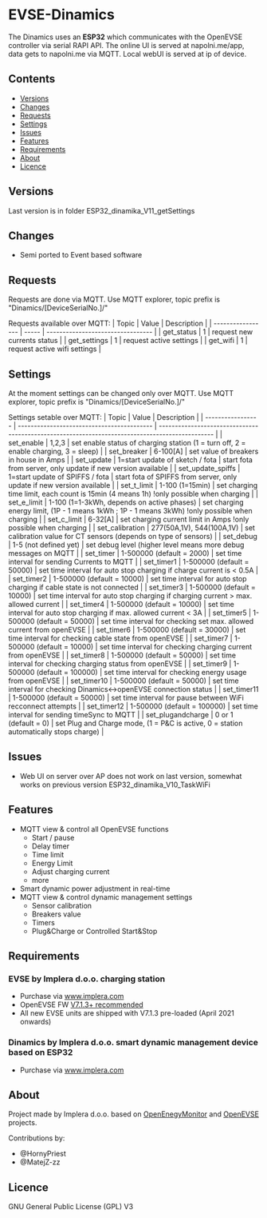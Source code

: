 # EVSE-Dinamics



The Dinamics uses an **ESP32** which communicates with the OpenEVSE controller via serial RAPI API. The online UI is served at napolni.me/app, data gets to napolni.me via MQTT. Local webUI is served at ip of device.


## Contents

<!-- toc -->
- [Versions](#versions)
- [Changes](#changes)
- [Requests](#requests)
- [Settings](#settings)
- [Issues](#issues)
- [Features](#features)
- [Requirements](#requirements)
- [About](#about)
- [Licence](#licence)

<!-- tocstop -->


## Versions

Last version is in folder ESP32_dinamika_V11_getSettings


## Changes

- Semi ported to Event based software

## Requests

Requests are done via MQTT. Use MQTT explorer, topic prefix is "Dinamics/[DeviceSerialNo.]/"

Requests available over MQTT:
|       Topic       | Value |          Description              |
| ----------------- | ----- | --------------------------------- |
| get_status        | 1     | request new currents status       |
| get_settings      | 1     | request active settings           |
| get_wifi          | 1     | request active wifi settings      |

## Settings

At the moment settings can be changed only over MQTT. Use MQTT explorer, topic prefix is "Dinamics/[DeviceSerialNo.]/"

Settings setable over MQTT:
|       Topic       |                    Value                   |                                          Description                                            |
| ----------------- | ------------------------------------------ | ----------------------------------------------------------------------------------------------- |
| set_enable        | 1,2,3                                      | set enable status of charging station (1 = turn off, 2 = enable charging, 3 = sleep)            |
| set_breaker       | 6-100[A]                                   | set value of breakers in house in Amps                                                          |
| set_update        | 1=start update of sketch / fota            | start fota from server, only update if new version available                                    |
| set_update_spiffs | 1=start update of SPIFFS / fota            | start fota of SPIFFS from server, only update if new version available                          |
| set_t_limit       | 1-100 (1=15min)                            | set charging time limit, each count is 15min (4 means 1h) !only possible when charging          |
| set_e_limit       | 1-100 (1=1-3kWh, depends on active phases) | set charging energy limit, (1P - 1 means 1kWh ; 1P - 1 means 3kWh) !only possible when charging |
| set_c_limit       | 6-32[A]                                    | set charging current limit in Amps  !only possible when charging                                |
| set_calibration   | 277(50A,1V), 544(100A,1V)                  | set calibration value for CT sensors (depends on type of sensors)                               |
| set_debug         | 1-5 (not defined yet)                      | set debug level (higher level means more debug messages on MQTT                                 |
| set_timer         | 1-500000 (default = 2000)                  | set time interval for sending Currents to MQTT                                                  |
| set_timer1        | 1-500000 (default = 50000)                 | set time interval for auto stop charging if charge current is < 0.5A                            |
| set_timer2        | 1-500000 (default = 10000)                 | set time interval for auto stop charging if cable state is not connected                        |
| set_timer3        | 1-500000 (default = 10000)                 | set time interval for auto stop charging if charging current > max. allowed current             |
| set_timer4        | 1-500000 (default = 10000)                 | set time interval for auto stop charging if max. allowed current < 3A                           |
| set_timer5        | 1-500000 (default = 50000)                 | set time interval for checking set max. allowed current from openEVSE                           |
| set_timer6        | 1-500000 (default = 30000)                 | set time interval for checking cable state from openEVSE                                        |
| set_timer7        | 1-500000 (default = 10000)                 | set time interval for checking charging current from openEVSE                                   |
| set_timer8        | 1-500000 (default = 50000)                 | set time interval for checking charging status from openEVSE                                    |
| set_timer9        | 1-500000 (default = 100000)                | set time interval for checking energy usage from openEVSE                                       |
| set_timer10       | 1-500000 (default = 50000)                 | set time interval for checking Dinamics<->openEVSE connection status                            |
| set_timer11       | 1-500000 (default = 50000)                 | set time interval for pause between WiFi recconnect attempts                                    |
| set_timer12       | 1-500000 (default = 100000)                | set time interval for sending timeSync to MQTT                                                  |
| set_plugandcharge | 0 or 1 (default = 0)                       | set Plug and Charge mode, (1 = P&C is active, 0 = station automatically stops charge)            |

## Issues

- Web UI on server over AP does not work on last version, somewhat works on previous version ESP32_dinamika_V10_TaskWiFi


## Features

- MQTT view & control all OpenEVSE functions
  - Start / pause
  - Delay timer
  - Time limit
  - Energy Limit
  - Adjust charging current
  - more
- Smart dynamic power adjustment in real-time
- MQTT view & control dynamic management settings
  - Sensor calibration
  - Breakers value
  - Timers
  - Plug&Charge or Controlled Start&Stop


## Requirements

### EVSE by Implera d.o.o. charging station

- Purchase via www.implera.com
- OpenEVSE FW [V7.1.3+ recommended](https://github.com/OpenEVSE/open_evse/releases)
- All new EVSE units are shipped with V7.1.3 pre-loaded (April 2021 onwards)

### Dinamics by Implera d.o.o. smart dynamic management device based on ESP32
- Purchase via www.implera.com

## About

Project made by Implera d.o.o. based on [OpenEnegyMonitor](http://openenergymonitor.org) and [OpenEVSE](https://openevse.com) projects.

Contributions by:

- @HornyPriest
- @MatejZ-zz


## Licence

GNU General Public License (GPL) V3